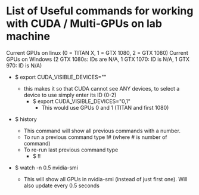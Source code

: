 # List of Useful commands for working with CUDA / Multi-GPUs on lab machine

Current GPUs on linux (0 = TITAN X, 1 = GTX 1080, 2 = GTX 1080)
Current GPUs on Windows (2 GTX 1080s: IDs are N/A, 1 GTX 1070: ID is N/A, 1 GTX 970: ID is N/A)

* $ export CUDA_VISIBLE_DEVICES="" 
  * this makes it so that CUDA cannot see ANY devices, to select a device to use simply enter its ID (0-2)
    * $ export CUDA_VISIBLE_DEVICES="0,1" 
      * This would use GPUs 0 and 1 (TITAN and first 1080)
          
* $ history
  * This command will show all previous commands with a number.
  * To run a previous command type !# (where # is number of command)
  * To re-run last previous command type
    * $ !!
  
  
* $ watch -n 0.5 nvidia-smi
  * This will show all GPUs in nvidia-smi (instead of just first one). Will also update every 0.5 seconds
  

